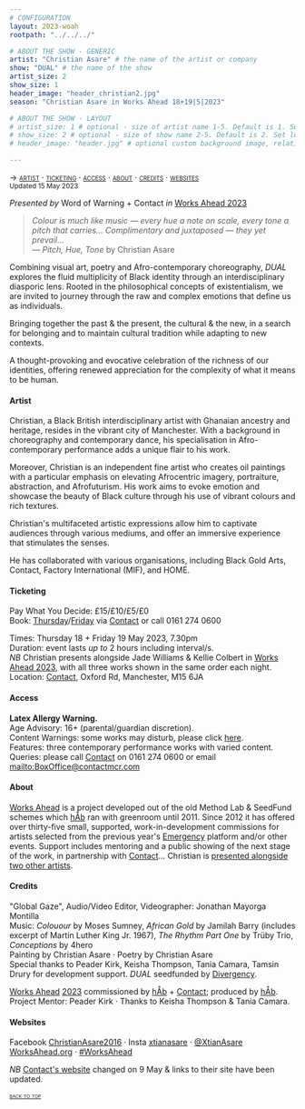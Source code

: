 ```yaml
---
# CONFIGURATION
layout: 2023-woah
rootpath: "../../../"

# ABOUT THE SHOW - GENERIC
artist: "Christian Asare" # the name of the artist or company
show: "DUAL" # the name of the show
artist_size: 2
show_size: 1
header_image: "header_christian2.jpg"
season: "Christian Asare in Works Ahead 18+19|5|2023"

# ABOUT THE SHOW - LAYOUT
# artist_size: 1 # optional - size of artist name 1-5. Default is 1. Set longer names to lower values
# show_size: 2 # optional - size of show name 2-5. Default is 2. Set longer names to lower values
# header_image: "header.jpg" # optional custom background image, relative to current page

---
```

<span style='font-variant: small-caps'>→ [artist](/current/2023-worksahead/asare/#artist) · [ticketing](/current/2023-worksahead/asare/#ticketing) · [access](/current/2023-worksahead/asare/#access) · [about](/current/2023-worksahead/asare/#about) · [credits](/current/2023-worksahead/asare/#credits) · [websites](/current/2023-worksahead/asare/#websites)</span><br><small>Updated 15 May 2023</small>        
        
*Presented by* Word of Warning + Contact *in* [Works Ahead 2023](/current/2023-worksahead)        
        
>*Colour is much like music — every hue a note on scale, every tone a pitch that carries… Complimentary and juxtaposed — they yet prevail…*         
— *Pitch, Hue, Tone* by Christian Asare         
         
Combining visual art, poetry and Afro-contemporary choreography, *DUAL* explores the fluid multiplicity of Black identity through an interdisciplinary diasporic lens. Rooted in the philosophical concepts of existentialism, we are invited to journey through the raw and complex emotions that define us as individuals.         
         
Bringing together the past & the present, the cultural & the new, in a search for belonging and to maintain cultural tradition while adapting to new contexts.          
         
A thought-provoking and evocative celebration of the richness of our identities, offering renewed appreciation for the complexity of what it means to be human.         
        
#### Artist        
Christian, a Black British interdisciplinary artist with Ghanaian ancestry and heritage, resides in the vibrant city of Manchester. With a background in choreography and contemporary dance, his specialisation in Afro-contemporary performance adds a unique flair to his work.        
         
Moreover, Christian is an independent fine artist who creates oil paintings with a particular emphasis on elevating Afrocentric imagery, portraiture, abstraction, and Afrofuturism. His work aims to evoke emotion and showcase the beauty of Black culture through his use of vibrant colours and rich textures.          
       
Christian's multifaceted artistic expressions allow him to captivate audiences through various mediums, and offer an immersive experience that stimulates the senses.         
         
He has collaborated with various organisations, including Black Gold Arts, Contact, Factory International (MIF), and HOME.        
        
#### Ticketing          
Pay What You Decide: £15/£10/£5/£0<br>Book: <a href="https://contactmcr.com/book/instance/310558" target="_blank">Thursday</a>/<a href="https://contactmcr.com/book/instance/310559" target="_blank">Friday</a> via <a href="https://contactmcr.com/events/works-ahead-2023" target="_blank">Contact</a> or call 0161 274 0600        
         
Times: Thursday 18 + Friday 19 May 2023, 7.30pm<br>Duration: event lasts *up to* 2 hours including interval/s.<br>*NB* Christian presents alongside Jade Williams & Kellie Colbert in [Works Ahead 2023](/current/2023-worksahead), with all three works shown in the same order each night.<br>Location: <a href="https://contactmcr.com/visit/getting-here" target="_blank">Contact</a>, Oxford Rd, Manchester, M15 6JA        
        
#### Access         
**Latex Allergy Warning.**<br>Age Advisory: 16+ (parental/guardian discretion).<br>Content Warnings: some works may disturb, please click [here](/warnings).<br>Features: three contemporary performance works with varied content.<br>Queries: please call <a href="https://contactmcr.com/visit/access" target="_blank">Contact</a> on 0161 274 0600 or email <mailto:BoxOffice@contactmcr.com>        
         
#### About           
[Works Ahead](/hab/worksahead) is a project developed out of the old Method Lab & SeedFund schemes which [hÅb](/hab) ran with greenroom until 2011.
Since 2012 it has offered over thirty-five small, supported, work-in-development commissions for artists selected from the previous year's [Emergency](/hab/emergency) platform and/or other events. Support includes mentoring and a public showing of the next stage of the work, in partnership with <a href="https://contactmcr.com" target="_blank">Contact</a>… Christian is [presented alongside two other artists](/current/2023-worksahead).         
         
#### Credits         
"Global Gaze", Audio/Video Editor, Videographer: Jonathan Mayorga Montilla<br>Music: *Colouour* by Moses Sumney, *African Gold* by Jamilah Barry (includes excerpt of Martin Luther King Jr. 1967), *The Rhythm Part One* by Trüby Trio, *Conceptions* by 4hero<br>Painting by Christian Asare · Poetry by Christian Asare<br>Special thanks to Peader Kirk, Keisha Thompson, Tania Camara, Tamsin Drury for development support. *DUAL* seedfunded by <a href="http://divergencymcr.org" target="_blank">Divergency</a>.        
        
[Works Ahead](/hab/worksahead) [2023](/current/2023-worksahead) commissioned by [hÅb](/hab) + <a href="https://contactmcr.com" target="_blank">Contact</a>; produced by [hÅb](/hab).<br>Project Mentor: Peader Kirk · Thanks to Keisha Thompson & Tania Camara.       
         
#### Websites          
Facebook <a href="https://facebook.com/ChristianAsare2016" target="_blank">ChristianAsare2016</a> · Insta <a href="https://instagram.com/xtianasare" target="_blank">xtianasare</a> · <a href="https://twitter.com/XtianAsare" target="_blank">@XtianAsare</a><br><a href="https://worksahead.org" target="_blank">WorksAhead.org</a> · <a href="https://twitter.com/hashtag/WorksAhead" target="_blank">#WorksAhead</a>         
        

*NB* <a href="https://contactmcr.com" target="_blank">Contact's website</a> changed on 9 May & links to their site have been updated.          
        
<small><span style='font-variant: small-caps'>[back to top](/current/2023-worksahead/asare)</span></small>
